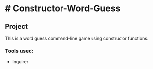 <h1># Constructor-Word-Guess</h1>
<h2>Project</h2>
<p>This is a word guess command-line game using constructor functions.</p>

<h3>Tools used:</h3>
<ul>
  <li>Inquirer</li>
</ul>  


